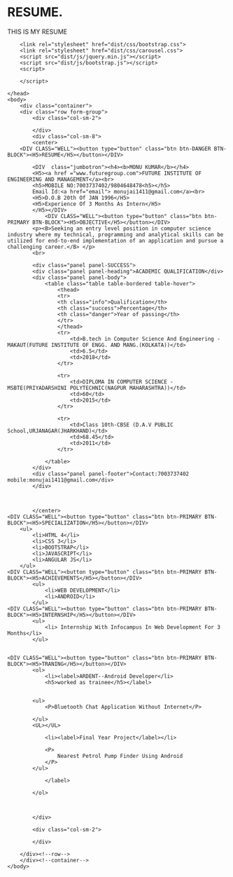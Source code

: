 # RESUME.
THIS IS MY RESUME
<html>
	<head>
		
		<link rel="stylesheet" href="dist/css/bootstrap.css">
		<link rel="stylesheet" href="dist/css/carousel.css">
		<script src="dist/js/jquery.min.js"></script>
		<script src="dist/js/bootstrap.js"></script>
		<script>
		
		</script>
		
	</head>
	<body>
		<div class="container">
		<div class="row form-group">
			<div class="col-sm-2">

			</div>
			<div class="col-sm-8">
			<center>
		<DIV CLASS="WELL"><button type="button" class="btn btn-DANGER BTN-BLOCK"><H5>RESUME</H5></button></DIV>
			
			<DIV  class="jumbotron"><h4><b>MONU KUMAR</b></h4>
			<H5><a href ="www.futuregroup.com">FUTURE INSTITUTE OF ENGINEERING AND MANAGEMENT</a><br>
			<h5>MOBILE NO:7003737402/9804648478<h5></h5>
			Email Id:<a href="email"> monujai1411@gmail.com</a><br>
			<H5>D.O.B 20th Of JAN 1996</H5>
			<H5>Experience Of 3 Months As Intern</H5>
			</H5></DIV>
				<DIV CLASS="WELL"><button type="button" class="btn btn-PRIMARY BTN-BLOCK"><H5>OBJECTIVE</H5></button></DIV>
			<p><B>Seeking an entry level position in computer science industry where my technical, programming and analytical skills can be utilized for end-to-end implementation of an application and pursue a challenging career.</B> </p>
			<br>
			
			<div class="panel panel-SUCCESS">
			<div class="panel panel-heading">ACADEMIC QUALIFICATION</div>
			<div class="panel panel-body">
				<table class="table table-bordered table-hover">
					<thead>
					<tr>
					<th class="info">Qualification</th>
					<th class="success">Percentage</th>
					<th class="danger">Year of passing</th>
					</tr>
					</thead>
					<tr>
						<td>B.tech in Computer Science And Engineering - MAKAUT(FUTURE INSTITUTE OF ENGG. AND MANG.(KOLKATA))</td>
						<td>6.5</td>
						<td>2018</td>
					</tr>
						
					<tr>
						<td>DIPLOMA IN COMPUTER SCIENCE - MSBTE(PRIYADARSHINI POLYTECHNIC(NAGPUR MAHARASHTRA))</td>
						<td>60</td>
						<td>2015</td>
					</tr>
					
					<tr>
						<td>Class 10th-CBSE (D.A.V PUBLIC School,URJANAGAR(JHARKHAND)</td>
						<td>68.45</td>
						<td>2011</td>
					</tr>
				
				</table>
			</div>
			<div class="panel panel-footer">Contact:7003737402  mobile:monujai1411@gmail.com</div>
			</div>
			
		
			
			</center>
	<DIV CLASS="WELL"><button type="button" class="btn btn-PRIMARY BTN-BLOCK"><H5>SPECIALIZATION</H5></button></DIV>
		<ul>
			<li>HTML 4</li>
			<li>CSS 3</li>
			<li>BOOTSTRAP</li>
			<li>JAVASCRIPT</li>
			<li>ANGULAR JS</li>
		</ul>
	<DIV CLASS="WELL"><button type="button" class="btn btn-PRIMARY BTN-BLOCK"><H5>ACHIEVEMENTS</H5></button></DIV>
			<ul>
				<li>WEB DEVELOPMENT</li>
				<li>ANDROID</li>
			</ul>
	<DIV CLASS="WELL"><button type="button" class="btn btn-PRIMARY BTN-BLOCK"><H5>INTERNSHIP</H5></button></DIV>
			<ul>
				<li> Internship With Infocampus In Web Development For 3 Months</li>
			</ul>
	
	
	<DIV CLASS="WELL"><button type="button" class="btn btn-PRIMARY BTN-BLOCK"><H5>TRANING</H5></button></DIV>
			<ol>
				<li><label>ARDENT--Android Developer</li>
				<h5>worked as trainee</h5></label>
			
			
			<ul>
				<P>Bluetooth Chat Application Without Internet</P>
				
			</ul>
			<UL></UL>
			
				<li><label>Final Year Project</label></li>
				
				<P>
					Nearest Petrol Pump Finder Using Android
				</P>
			</ul>
				
				</label>
				
			</ol>
			
			
			
			</div>

			<div class="col-sm-2">
			
			</div>
			
		</div><!--row-->
		</div><!--container-->
	</body>
</html>
